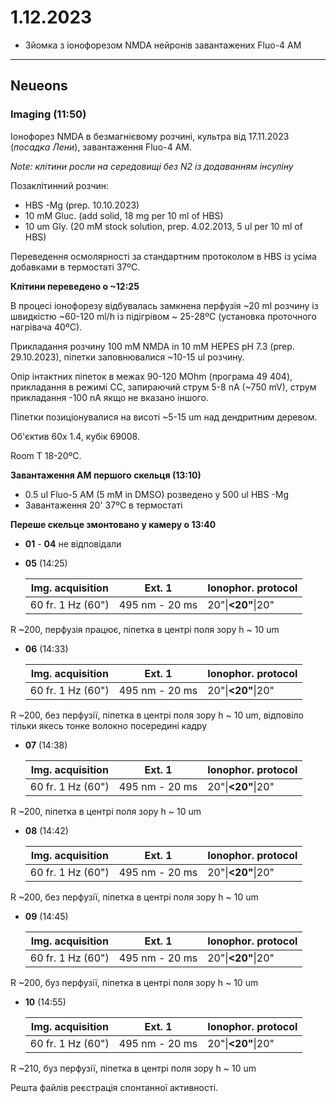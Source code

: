 1.12.2023
=========
- Зйомка з іонофорезом NMDA нейронів завантажених Fluo-4 AM

---

## Neueons
### Imaging (11:50)
Іонофорез NMDA в безмагнієвому розчині, культра від 17.11.2023 (_посадка Лени_), завантаження Fluo-4 AM.

_Note: клітини росли на середовищі без N2 із додаванням інсуліну_

Позаклітинний розчин:
- HBS -Mg  (prep. 10.10.2023)
- 10 mM Gluc. (add solid, 18 mg per 10 ml of HBS)
- 10 um Gly. (20 mM stock solution, prep. 4.02.2013, 5 ul per 10 ml of HBS)

Переведення осмолярності за стандартним протоколом в HBS із усіма добавками в термостаті 37ºC.

__Клітини переведено о ~12:25__

В процесі іонофорезу відбувалась замкнена перфузія ~20 ml розчину із швидкістю ~60-120 ml/h із підігрівом ~ 25-28ºC (установка проточного нагрівача 40ºC).

Прикладання розчину 100 mM NMDA in 10 mM HEPES pH 7.3 (prep. 29.10.2023), піпетки заповнювалися ~10-15 ul розчину.

Опір інтактних піпеток в межах 90-120 MOhm (програма 49 404), прикладання в режимі CC, запираючий струм 5-8 nA  (~750 mV), струм прикладання -100 nA якщо не вказано іншого.

Піпетки позиціонувалися на висоті ~5-15 um над дендритним деревом.

Об'єктив 60x 1.4,  кубік 69008.

Room T 18-20ºC.

__Завантаження AM першого скельця (13:10)__

- 0.5 ul Fluo-5 AM (5 mM in DMSO) розведено у 500 ul HBS -Mg
- Завантаження 20'  37ºC в термостаті

__Переше скельце змонтовано у камеру о 13:40__

- __01__ - __04__ не відповідали

- __05__ (14:25)
  
   | Img. acquisition                  | Ext. 1          | Ionophor. protocol   |
   | --------------------------------- | --------------- | -------------------- |
   | 60 fr. 1 Hz (60") | 495 nm - 20 ms | 20"\|__<20"__\|20" |
   

R ~200, перфузія працює, піпетка в центрі поля зору h ~ 10 um

- __06__ (14:33)

  | Img. acquisition  | Ext. 1         | Ionophor. protocol |
  | ----------------- | -------------- | ------------------ |
  | 60 fr. 1 Hz (60") | 495 nm - 20 ms | 20"\|__<20"__\|20" |

R ~200, без перфузії, піпетка в центрі поля зору h ~ 10 um, відповіло тільки якесь тонке волокно посередині кадру

- __07__ (14:38)

  | Img. acquisition  | Ext. 1         | Ionophor. protocol |
  | ----------------- | -------------- | ------------------ |
  | 60 fr. 1 Hz (60") | 495 nm - 20 ms | 20"\|__<20"__\|20" |

R ~200, піпетка в центрі поля зору h ~ 10 um

- __08__ (14:42)

  | Img. acquisition  | Ext. 1         | Ionophor. protocol |
  | ----------------- | -------------- | ------------------ |
  | 60 fr. 1 Hz (60") | 495 nm - 20 ms | 20"\|__<20"__\|20" |

R ~200, без перфузії, піпетка в центрі поля зору h ~ 10 um

- __09__ (14:45)

  | Img. acquisition  | Ext. 1         | Ionophor. protocol |
  | ----------------- | -------------- | ------------------ |
  | 60 fr. 1 Hz (60") | 495 nm - 20 ms | 20"\|__<20"__\|20" |

R ~200, буз перфузії, піпетка в центрі поля зору h ~ 10 um

- __10__ (14:55)

  | Img. acquisition  | Ext. 1         | Ionophor. protocol |
  | ----------------- | -------------- | ------------------ |
  | 60 fr. 1 Hz (60") | 495 nm - 20 ms | 20"\|__<20"__\|20" |

R ~210, буз перфузії, піпетка в центрі поля зору h ~ 10 um

Решта файлів реєстрація спонтанної активності.